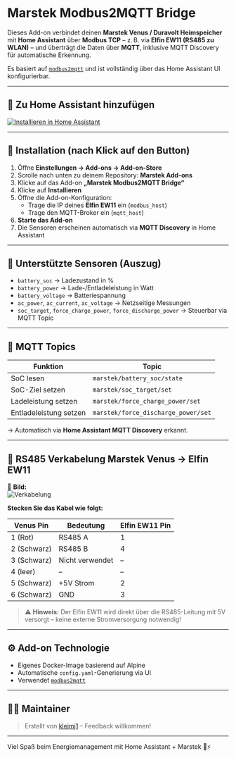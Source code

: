 # Marstek Modbus2MQTT Bridge

Dieses Add-on verbindet deinen **Marstek Venus / Duravolt Heimspeicher** mit **Home Assistant** über **Modbus TCP** – z. B. via **Elfin EW11 (RS485 zu WLAN)** – und überträgt die Daten über **MQTT**, inklusive MQTT Discovery für automatische Erkennung.

Es basiert auf [`modbus2mqtt`](https://github.com/daniel-sanders/modbus2mqtt) und ist vollständig über das Home Assistant UI konfigurierbar.

---

## 🔌 Zu Home Assistant hinzufügen

[![Installieren in Home Assistant](https://my.home-assistant.io/badges/supervisor_add_addon_repository.svg)](https://my.home-assistant.io/redirect/supervisor_add_addon_repository/?repository_url=https://github.com/kleimj1/marstek-modbus2mqtt)

---

## 🧰 Installation (nach Klick auf den Button)

1. Öffne **Einstellungen → Add-ons → Add-on-Store**
2. Scrolle nach unten zu deinem Repository: **Marstek Add-ons**
3. Klicke auf das Add-on **„Marstek Modbus2MQTT Bridge“**
4. Klicke auf **Installieren**
5. Öffne die Add-on-Konfiguration:
   - Trage die IP deines **Elfin EW11** ein (`modbus_host`)
   - Trage den MQTT-Broker ein (`mqtt_host`)
6. **Starte das Add-on**
7. Die Sensoren erscheinen automatisch via **MQTT Discovery** in Home Assistant

---

## 🔋 Unterstützte Sensoren (Auszug)

- `battery_soc` → Ladezustand in %
- `battery_power` → Lade-/Entladeleistung in Watt
- `battery_voltage` → Batteriespannung
- `ac_power`, `ac_current`, `ac_voltage` → Netzseitige Messungen
- `soc_target`, `force_charge_power`, `force_discharge_power` → Steuerbar via MQTT Topic

---

## 🧠 MQTT Topics

| Funktion                       | Topic                                 |
|-------------------------------|---------------------------------------|
| SoC lesen                     | `marstek/battery_soc/state`           |
| SoC-Ziel setzen               | `marstek/soc_target/set`              |
| Ladeleistung setzen           | `marstek/force_charge_power/set`      |
| Entladeleistung setzen        | `marstek/force_discharge_power/set`   |

→ Automatisch via **Home Assistant MQTT Discovery** erkannt.

---

## 🧰 RS485 Verkabelung Marstek Venus → Elfin EW11

📸 **Bild:**  
![Verkabelung](https://tweakers.net/i/HxQPVBgzaFSlPcM7S-LYZgotdPQ=/800x/filters:strip_icc():strip_exif()/f/image/4OWec9NjB4y9qqK5ucBPodmY.jpg?f=fotoalbum_large)

**Stecken Sie das Kabel wie folgt:**

| Venus Pin | Bedeutung        | Elfin EW11 Pin |
|-----------|------------------|----------------|
| 1 (Rot)   | RS485 A          | 1              |
| 2 (Schwarz) | RS485 B        | 4              |
| 3 (Schwarz) | Nicht verwendet| –              |
| 4 (leer)  | –                | –              |
| 5 (Schwarz) | +5V Strom      | 2              |
| 6 (Schwarz) | GND            | 3              |

> ⚠️ **Hinweis:** Der Elfin EW11 wird direkt über die RS485-Leitung mit 5V versorgt – keine externe Stromversorgung notwendig!

---

## ⚙️ Add-on Technologie

- Eigenes Docker-Image basierend auf Alpine
- Automatische `config.yaml`-Generierung via UI
- Verwendet [`modbus2mqtt`](https://github.com/daniel-sanders/modbus2mqtt)

---

## 👨‍🔧 Maintainer

> Erstellt von [kleimj1](https://github.com/kleimj1) – Feedback willkommen!

---

Viel Spaß beim Energiemanagement mit Home Assistant + Marstek 💚⚡
